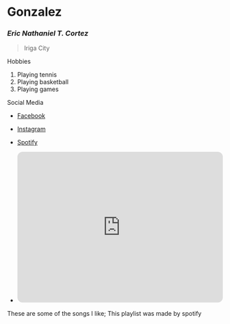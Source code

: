 # Gonzalez
### *Eric Nathaniel T. Cortez*
> Iriga City

Hobbies
1. Playing tennis
2. Playing basketball
3. Playing games

Social Media
- [Facebook](https://www.facebook.com/ericnathaiel.cortez)
- [Instagram](https://www.instagram.com/rice_erc/)
- [Spotify](https://open.spotify.com/playlist/37i9dQZF1EQnqst5TRi17F)
  
- <iframe style="border-radius:12px" src="https://open.spotify.com/embed/playlist/37i9dQZF1EQnqst5TRi17F?utm_source=generator" width="100%" height="352" frameBorder="0" allowfullscreen="" allow="autoplay; clipboard-write; encrypted-media; fullscreen; picture-in-picture" loading="lazy"></iframe>
These are some of the songs I like; This playlist was made by spotify
